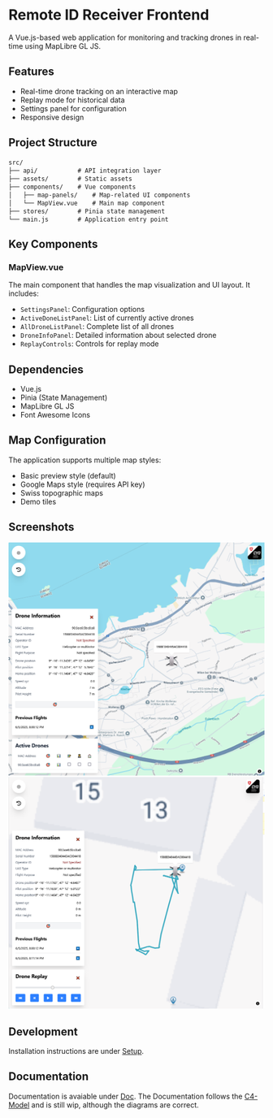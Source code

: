 # Remote ID Receiver Frontend

A Vue.js-based web application for monitoring and tracking drones in real-time using MapLibre GL JS.

## Features

- Real-time drone tracking on an interactive map
- Replay mode for historical data
- Settings panel for configuration
- Responsive design

## Project Structure

```
src/
├── api/           # API integration layer
├── assets/        # Static assets
├── components/    # Vue components
│   ├── map-panels/    # Map-related UI components
│   └── MapView.vue    # Main map component
├── stores/        # Pinia state management
└── main.js        # Application entry point
```

## Key Components

### MapView.vue

The main component that handles the map visualization and UI layout. It includes:

- `SettingsPanel`: Configuration options
- `ActiveDoneListPanel`: List of currently active drones
- `AllDroneListPanel`: Complete list of all drones
- `DroneInfoPanel`: Detailed information about selected drone
- `ReplayControls`: Controls for replay mode

## Dependencies

- Vue.js
- Pinia (State Management)
- MapLibre GL JS
- Font Awesome Icons

## Map Configuration

The application supports multiple map styles:

- Basic preview style (default)
- Google Maps style (requires API key)
- Swiss topographic maps
- Demo tiles

## Screenshots

![Overview](../resources/images/screen_live.png 'Overview')
![Replay](../resources/images/screen_replay.png 'Replay')

## Development

Installation instructions are under [Setup](./SETUP.md).

## Documentation

Documentation is avaiable under [Doc](https://svenfahrni.github.io/remoteid-frontend-clone/architecture.pdf). 
The Documentation follows the [C4-Model](https://c4model.com/) and is still wip, although the diagrams are correct.
